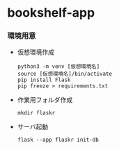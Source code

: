 # bookshelf-app

### 環境用意

-   仮想環境作成
    ```
    python3 -m venv [仮想環境名]
    source [仮想環境名]/bin/activate
    pip install Flask
    pip freeze > requirements.txt
    ```

-   作業用フォルダ作成
    ```
    mkdir flaskr
    ```

-   サーバ起動
    ```
    flask --app flaskr init-db
    ```

